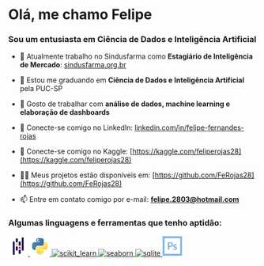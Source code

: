 <h1 align="left">Olá, me chamo Felipe</h1>
<h3 align="left">Sou um entusiasta em Ciência de Dados e Inteligência Artificial</h3>

- 🔭 Atualmente trabalho no Sindusfarma como **Estagiário de Inteligência de Mercado**: [sindusfarma.org.br](sindusfarma.org.br)

- 📔 Estou me graduando em **Ciência de Dados e Inteligência Artificial** pela PUC-SP

- 🌱 Gosto de trabalhar com **análise de dados, machine learning e elaboração de dashboards**

- 💬 Conecte-se comigo no LinkedIn: [linkedin.com/in/felipe-fernandes-rojas](linkedin.com/in/felipe-fernandes-rojas)

- 💬 Conecte-se comigo no Kaggle: [https://kaggle.com/feliperojas28](https://kaggle.com/feliperojas28)

- 👨‍💻 Meus projetos estão disponíveis em: [https://github.com/FeRojas28](https://github.com/FeRojas28)

- 📫 Entre em contato comigo por e-mail: **felipe.2803@hotmail.com**

<h3 align="left">Algumas linguagens e ferramentas que tenho aptidão:</h3>
<p align="left"> <a href="https://pandas.pydata.org/" target="_blank" rel="noreferrer"> <img src="https://raw.githubusercontent.com/devicons/devicon/2ae2a900d2f041da66e950e4d48052658d850630/icons/pandas/pandas-original.svg" alt="pandas" width="40" height="40"/> </a>  <a href="https://www.python.org" target="_blank" rel="noreferrer"> <img src="https://raw.githubusercontent.com/devicons/devicon/master/icons/python/python-original.svg" alt="python" width="40" height="40"/> </a> <a href="https://scikit-learn.org/" target="_blank" rel="noreferrer"> <img src="https://upload.wikimedia.org/wikipedia/commons/0/05/Scikit_learn_logo_small.svg" alt="scikit_learn" width="40" height="40"/> </a> <a href="https://seaborn.pydata.org/" target="_blank" rel="noreferrer"> <img src="https://seaborn.pydata.org/_images/logo-mark-lightbg.svg" alt="seaborn" width="40" height="40"/> </a> <a href="https://www.sqlite.org/" target="_blank" rel="noreferrer"> <img src="https://www.vectorlogo.zone/logos/sqlite/sqlite-icon.svg" alt="sqlite" width="40" height="40"/> </a> <a href="https://www.photoshop.com/en" target="_blank" rel="noreferrer"> <img src="https://raw.githubusercontent.com/devicons/devicon/master/icons/photoshop/photoshop-line.svg" alt="photoshop" width="40" height="40"/> </a> </p>

